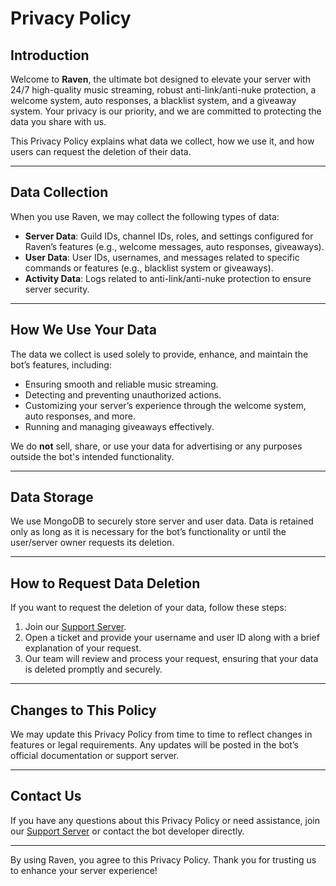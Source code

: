 # Privacy Policy

## Introduction
Welcome to **Raven**, the ultimate bot designed to elevate your server with 24/7 high-quality music streaming, robust anti-link/anti-nuke protection, a welcome system, auto responses, a blacklist system, and a giveaway system. Your privacy is our priority, and we are committed to protecting the data you share with us.

This Privacy Policy explains what data we collect, how we use it, and how users can request the deletion of their data.

---

## Data Collection
When you use Raven, we may collect the following types of data:
- **Server Data**: Guild IDs, channel IDs, roles, and settings configured for Raven’s features (e.g., welcome messages, auto responses, giveaways).  
- **User Data**: User IDs, usernames, and messages related to specific commands or features (e.g., blacklist system or giveaways).  
- **Activity Data**: Logs related to anti-link/anti-nuke protection to ensure server security.  

---

## How We Use Your Data
The data we collect is used solely to provide, enhance, and maintain the bot’s features, including:  
- Ensuring smooth and reliable music streaming.  
- Detecting and preventing unauthorized actions.  
- Customizing your server’s experience through the welcome system, auto responses, and more.  
- Running and managing giveaways effectively.  

We do **not** sell, share, or use your data for advertising or any purposes outside the bot's intended functionality.

---

## Data Storage
We use MongoDB to securely store server and user data. Data is retained only as long as it is necessary for the bot’s functionality or until the user/server owner requests its deletion.

---

## How to Request Data Deletion
If you want to request the deletion of your data, follow these steps:
1. Join our [Support Server](https://discord.gg/UXGZVjVmJy).  
2. Open a ticket and provide your username and user ID along with a brief explanation of your request.  
3. Our team will review and process your request, ensuring that your data is deleted promptly and securely.  

---

## Changes to This Policy
We may update this Privacy Policy from time to time to reflect changes in features or legal requirements. Any updates will be posted in the bot’s official documentation or support server.

---

## Contact Us
If you have any questions about this Privacy Policy or need assistance, join our [Support Server](https://discord.gg/UXGZVjVmJy) or contact the bot developer directly.

---

By using Raven, you agree to this Privacy Policy. Thank you for trusting us to enhance your server experience!
